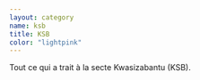 ```yaml
---
layout: category
name: ksb
title: KSB
color: "lightpink"
---
```


Tout ce qui a trait à la secte Kwasizabantu (KSB).
